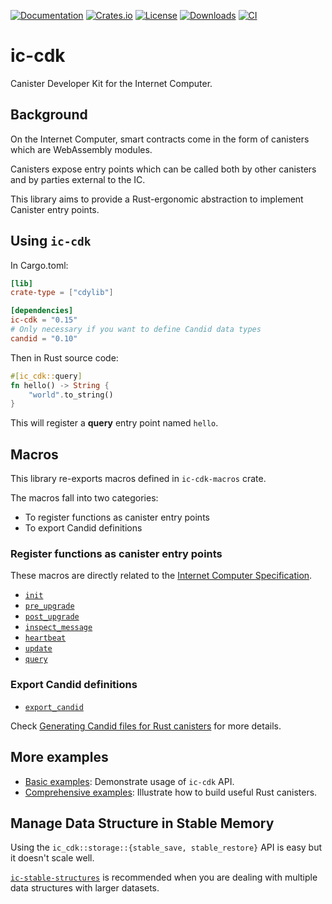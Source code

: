 [![Documentation](https://docs.rs/ic-cdk/badge.svg)](https://docs.rs/ic-cdk/)
[![Crates.io](https://img.shields.io/crates/v/ic-cdk.svg)](https://crates.io/crates/ic-cdk)
[![License](https://img.shields.io/crates/l/ic-cdk.svg)](https://github.com/dfinity/cdk-rs/blob/main/src/ic-cdk/LICENSE)
[![Downloads](https://img.shields.io/crates/d/ic-cdk.svg)](https://crates.io/crates/ic-cdk)
[![CI](https://github.com/dfinity/cdk-rs/actions/workflows/ci.yml/badge.svg)](https://github.com/dfinity/cdk-rs/actions/workflows/ci.yml)

# ic-cdk

Canister Developer Kit for the Internet Computer.

## Background

On the Internet Computer, smart contracts come in the form of canisters which are WebAssembly modules.

Canisters expose entry points which can be called both by other canisters and by parties external to the IC.

This library aims to provide a Rust-ergonomic abstraction to implement Canister entry points.

## Using `ic-cdk`

In Cargo.toml:

```toml
[lib]
crate-type = ["cdylib"]

[dependencies]
ic-cdk = "0.15"
# Only necessary if you want to define Candid data types
candid = "0.10" 
```

Then in Rust source code:

```rust
#[ic_cdk::query]
fn hello() -> String {
    "world".to_string()
}
```

This will register a **query** entry point named `hello`.

## Macros

This library re-exports macros defined in `ic-cdk-macros` crate.

The macros fall into two categories:

* To register functions as canister entry points
* To export Candid definitions

### Register functions as canister entry points

These macros are directly related to the [Internet Computer Specification](https://internetcomputer.org/docs/current/references/ic-interface-spec#entry-points).

* [`init`](https://docs.rs/ic-cdk/latest/ic_cdk/attr.init.html)
* [`pre_upgrade`](https://docs.rs/ic-cdk/latest/ic_cdk/attr.pre_upgrade.html)
* [`post_upgrade`](https://docs.rs/ic-cdk/latest/ic_cdk/attr.post_upgrade.html)
* [`inspect_message`](https://docs.rs/ic-cdk/latest/ic_cdk/attr.inspect_message.html)
* [`heartbeat`](https://docs.rs/ic-cdk/latest/ic_cdk/attr.heartbeat.html)
* [`update`](https://docs.rs/ic-cdk/latest/ic_cdk/attr.update.html)
* [`query`](https://docs.rs/ic-cdk/latest/ic_cdk/attr.query.html)

### Export Candid definitions

* [`export_candid`](https://docs.rs/ic-cdk/latest/ic_cdk/macro.export_candid.html)

Check [Generating Candid files for Rust canisters](https://internetcomputer.org/docs/current/developer-docs/backend/candid/generating-candid/) for more details.

## More examples

* [Basic examples](https://github.com/dfinity/cdk-rs/tree/main/examples): Demonstrate usage of `ic-cdk` API.
* [Comprehensive examples](https://github.com/dfinity/examples/tree/master/rust): Illustrate how to build useful Rust canisters.

## Manage Data Structure in Stable Memory

Using the `ic_cdk::storage::{stable_save, stable_restore}` API is easy but it doesn't scale well.

[`ic-stable-structures`](https://crates.io/crates/ic-stable-structures) is recommended when you are dealing with multiple data structures with larger datasets.
